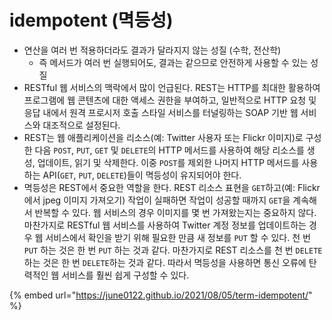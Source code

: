 # idempotent (멱등성)

* 연산을 여러 번 적용하더라도 결과가 달라지지 않는 성질 (수학, 전산학)
  * 즉 메서드가 여러 번 실행되어도, 결과는 같으므로 안전하게 사용할 수 있는 성질
* RESTful 웹 서비스의 맥락에서 많이 언급된다. REST는 HTTP를 최대한 활용하여 프로그램에 웹 콘텐츠에 대한 액세스 권한을 부여하고, 일반적으로 HTTP 요청 및 응답 내에서 원격 프로시저 호출 스타일 서비스를 터널링하는 SOAP 기반 웹 서비스와 대조적으로 설정된다.
* REST는 웹 애플리케이션을 리소스(예: Twitter 사용자 또는 Flickr 이미지)로 구성한 다음 `POST`, `PUT`, `GET` 및 `DELETE`의 HTTP 메서드를 사용하여 해당 리소스를 생성, 업데이트, 읽기 및 삭제한다. 이중 `POST`를 제외한 나머지 HTTP 메서드를 사용하는 API(`GET`, `PUT`, `DELETE`)들이 멱등성이 유지되어야 한다.
* 멱등성은 REST에서 중요한 역할을 한다. REST 리소스 표현을 `GET`하고(예: Flickr에서 jpeg 이미지 가져오기) 작업이 실패하면 작업이 성공할 때까지 `GET`을 계속해서 반복할 수 있다. 웹 서비스의 경우 이미지를 몇 번 가져왔는지는 중요하지 않다. 마찬가지로 RESTful 웹 서비스를 사용하여 Twitter 계정 정보를 업데이트하는 경우 웹 서비스에서 확인을 받기 위해 필요한 만큼 새 정보를 `PUT` 할 수 있다. 천 번 `PUT` 하는 것은 한 번 `PUT` 하는 것과 같다. 마찬가지로 REST 리소스를 천 번 `DELETE`하는 것은 한 번 `DELETE`하는 것과 같다. 따라서 멱등성을 사용하면 통신 오류에 탄력적인 웹 서비스를 훨씬 쉽게 구성할 수 있다.



{% embed url="https://june0122.github.io/2021/08/05/term-idempotent/" %}
